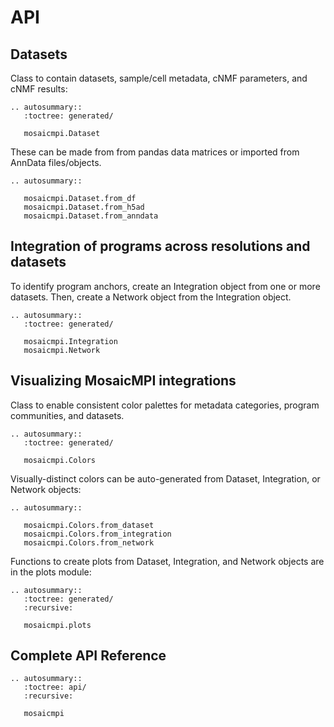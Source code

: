 # API


## Datasets

Class to contain datasets, sample/cell metadata, cNMF parameters, and cNMF results:

```{eval-rst}
.. autosummary::
   :toctree: generated/

   mosaicmpi.Dataset
```

These can be made from from pandas data matrices or imported from AnnData files/objects.

```{eval-rst}
.. autosummary::

   mosaicmpi.Dataset.from_df
   mosaicmpi.Dataset.from_h5ad
   mosaicmpi.Dataset.from_anndata
```

## Integration of programs across resolutions and datasets

To identify program anchors, create an Integration object from one or more datasets. Then, create a Network object from the Integration object.

```{eval-rst}
.. autosummary::
   :toctree: generated/

   mosaicmpi.Integration
   mosaicmpi.Network
```

## Visualizing MosaicMPI integrations

Class to enable consistent color palettes for metadata categories, program communities, and datasets.

```{eval-rst}
.. autosummary::
   :toctree: generated/

   mosaicmpi.Colors
```

Visually-distinct colors can be auto-generated from Dataset, Integration, or Network objects:

```{eval-rst}
.. autosummary::
   
   mosaicmpi.Colors.from_dataset
   mosaicmpi.Colors.from_integration
   mosaicmpi.Colors.from_network
```

Functions to create plots from Dataset, Integration, and Network objects are in the plots module:

```{eval-rst}
.. autosummary::
   :toctree: generated/
   :recursive:

   mosaicmpi.plots
```


## Complete API Reference

```{eval-rst}
.. autosummary::
   :toctree: api/
   :recursive:

   mosaicmpi
```